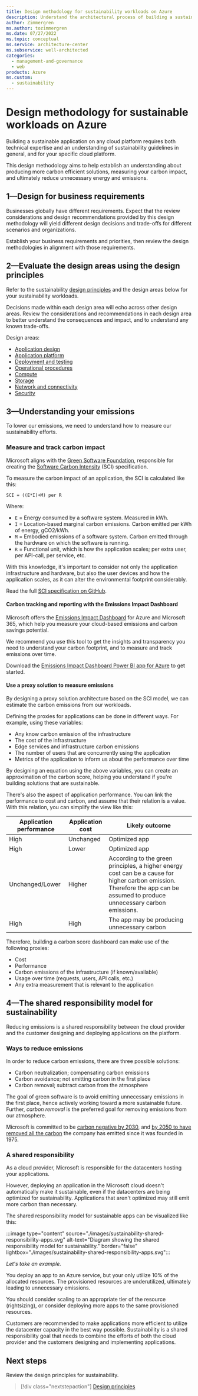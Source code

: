 ```yaml
---
title: Design methodology for sustainability workloads on Azure
description: Understand the architectural process of building a sustainable application on Microsoft Azure.
author: Zimmergren
ms.author: tozimmergren
ms.date: 07/27/2022
ms.topic: conceptual
ms.service: architecture-center
ms.subservice: well-architected
categories:
  - management-and-governance
  - web
products: Azure
ms.custom:
  - sustainability
---
```


# Design methodology for sustainable workloads on Azure

Building a sustainable application on any cloud platform requires both technical expertise and an understanding of sustainability guidelines in general, and for your specific cloud platform.

This design methodology aims to help establish an understanding about producing more carbon efficient solutions, measuring your carbon impact, and ultimately reduce unnecessary energy and emissions.

## 1&mdash;Design for business requirements

Businesses globally have different requirements. Expect that the review considerations and design recommendations provided by this design methodology will yield different design decisions and trade-offs for different scenarios and organizations.

Establish your business requirements and priorities, then review the design methodologies in alignment with those requirements.

## 2&mdash;Evaluate the design areas using the design principles

Refer to the sustainability [design principles](sustainability-design-principles.md) and the design areas below for your sustainability workloads.

Decisions made within each design area will echo across other design areas. Review the considerations and recommendations in each design area to better understand the consequences and impact, and to understand any known trade-offs.

Design areas:

- [Application design](sustainability-application-design.md)
- [Application platform](sustainability-application-platform.md)
- [Deployment and testing](sustainability-deployment-testing.md)
- [Operational procedures](sustainability-operational-procedures.md)
- [Compute](sustainability-compute.md)
- [Storage](sustainability-storage.md)
- [Network and connectivity](sustainability-networking.md)
- [Security](sustainability-application-design.md)

## 3&mdash;Understanding your emissions

To lower our emissions, we need to understand how to measure our sustainability efforts.

### Measure and track carbon impact

Microsoft aligns with the [Green Software Foundation](https://greensoftware.foundation), responsible for creating the [Software Carbon Intensity](https://greensoftware.foundation/projects/software-carbon-intensity-sci-specification) (SCI) specification.

To measure the carbon impact of an application, the SCI is calculated like this:

```SCI = ((E*I)+M) per R```

Where:

- `E` = Energy consumed by a software system. Measured in kWh.
- `I` = Location-based marginal carbon emissions. Carbon emitted per kWh of energy, gCO2/kWh.
- `M` = Embodied emissions of a software system. Carbon emitted through the hardware on which the software is running.
- `R` = Functional unit, which is how the application scales; per extra user, per API-call, per service, etc.

With this knowledge, it's important to consider not only the application infrastructure and hardware, but also the user devices and how the application scales, as it can alter the environmental footprint considerably.

Read the full [SCI specification on GitHub](https://github.com/Green-Software-Foundation/software_carbon_intensity/blob/main/Software_Carbon_Intensity/Software_Carbon_Intensity_Specification.md).

#### Carbon tracking and reporting with the Emissions Impact Dashboard

Microsoft offers the [Emissions Impact Dashboard](https://www.microsoft.com/en-us/sustainability/emissions-impact-dashboard) for Azure and Microsoft 365, which help you measure your cloud-based emissions and carbon savings potential.

We recommend you use this tool to get the insights and transparency you need to understand your carbon footprint, and to measure and track emissions over time.

Download the [Emissions Impact Dashboard Power BI app for Azure](https://appsource.microsoft.com/product/power-bi/coi-sustainability.emissions_impact_dashboard) to get started.

#### Use a proxy solution to measure emissions

By designing a proxy solution architecture based on the SCI model, we can estimate the carbon emissions from our workloads.

Defining the proxies for applications can be done in different ways. For example, using these variables:

- Any know carbon emission of the infrastructure
- The cost of the infrastructure
- Edge services and infrastructure carbon emissions
- The number of users that are concurrently using the application
- Metrics of the application to inform us about the performance over time

By designing an equation using the above variables, you can create an approximation of the carbon score, helping you understand if you're building solutions that are sustainable.

There's also the aspect of application performance. You can link the performance to cost and carbon, and assume that their relation is a value. With this relation, you can simplify the view like this:

|Application performance|Application cost|Likely outcome|
|---|---|---|
|High|Unchanged|Optimized app|
|High|Lower|Optimized app|
|Unchanged/Lower|Higher|According to the green principles, a higher energy cost can be a cause for higher carbon emission. Therefore the app can be assumed to produce unnecessary carbon emissions.|
|High|High|The app may be producing unnecessary carbon|

Therefore, building a carbon score dashboard can make use of the following proxies:

- Cost
- Performance
- Carbon emissions of the infrastructure (if known/available)
- Usage over time (requests, users, API calls, etc.)
- Any extra measurement that is relevant to the application

## 4&mdash;The shared responsibility model for sustainability

Reducing emissions is a shared responsibility between the cloud provider and the customer designing and deploying applications on the platform.

### Ways to reduce emissions

In order to reduce carbon emissions, there are three possible solutions:

- Carbon neutralization; compensating carbon emissions
- Carbon avoidance; not emitting carbon in the first place
- Carbon removal; subtract carbon from the atmosphere

The goal of green software is to avoid emitting unnecessary emissions in the first place, hence actively working toward a more sustainable future. Further, _carbon removal_ is the preferred goal for removing emissions from our atmosphere.

Microsoft is committed to be [carbon negative by 2030](https://blogs.microsoft.com/blog/2020/01/16/microsoft-will-be-carbon-negative-by-2030/), and [by 2050 to have removed all the carbon](https://blogs.microsoft.com/blog/2021/10/27/supporting-our-customers-on-the-path-to-net-zero-the-microsoft-cloud-and-decarbonization/) the company has emitted since it was founded in 1975.

### A shared responsibility

As a cloud provider, Microsoft is responsible for the datacenters hosting your applications.

However, deploying an application in the Microsoft cloud doesn't automatically make it sustainable, even if the datacenters are being optimized for sustainability. Applications that aren't optimized may still emit more carbon than necessary.

The shared responsibility model for sustainable apps can be visualized like this:

:::image type="content" source="./images/sustainability-shared-responsibility-apps.svg" alt-text="Diagram showing the shared responsibility model for sustainability." border="false" lightbox="./images/sustainability-shared-responsibility-apps.svg":::

_Let's take an example._

You deploy an app to an Azure service, but your only utilize 10% of the allocated resources. The provisioned resources are underutilized, ultimately leading to unnecessary emissions.

You should consider scaling to an appropriate tier of the resource (rightsizing), or consider deploying more apps to the same provisioned resources.

Customers are recommended to make applications more efficient to utilize the datacenter capacity in the best way possible. Sustainability is a shared responsibility goal that needs to combine the efforts of both the cloud provider and the customers designing and implementing applications.

## Next steps

Review the design principles for sustainability.

> [!div class="nextstepaction"]
> [Design principles](sustainability-design-principles.md)